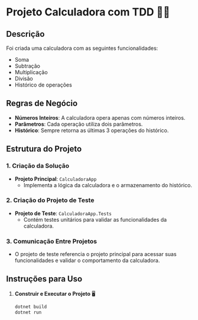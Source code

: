 # Projeto Calculadora com TDD  :woman_technologist:

## Descrição

Foi criada uma calculadora com as seguintes funcionalidades:
- Soma
- Subtração
- Multiplicação
- Divisão
- Histórico de operações

## Regras de Negócio

- **Números Inteiros**: A calculadora opera apenas com números inteiros.
- **Parâmetros**: Cada operação utiliza dois parâmetros.
- **Histórico**: Sempre retorna as últimas 3 operações do histórico.

## Estrutura do Projeto  

### 1. Criação da Solução

- **Projeto Principal**: `CalculadoraApp`
  - Implementa a lógica da calculadora e o armazenamento do histórico.

### 2. Criação do Projeto de Teste

- **Projeto de Teste**: `CalculadoraApp.Tests`
  - Contém testes unitários para validar as funcionalidades da calculadora.

### 3. Comunicação Entre Projetos

- O projeto de teste referencia o projeto principal para acessar suas funcionalidades e validar o comportamento da calculadora.

## Instruções para Uso

1. **Construir e Executar o Projeto** :desktop_computer:
   ```bash
   dotnet build
   dotnet run
